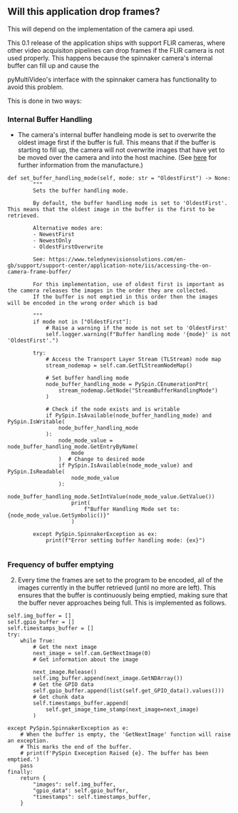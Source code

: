 ## Will this application drop frames?

This will depend on the implementation of the camera api used.

This 0.1 release of the application ships with support FLIR cameras, where other video acquisiton pipelines can drop frames if the FLIR camera is not used properly. 
This happens because the spinnaker camera's internal buffer can fill up and cause the 

pyMultiVideo's interface with the spinnaker camera has functionality to avoid this problem. 

This is done in two ways: 

### Internal Buffer Handling
- The camera's internal buffer handleing mode is set to overwrite the oldest image first if the buffer is full. This means that if the buffer is starting to fill up, the camera will not overwrite images that have yet to be moved over the camera and into the host machine. (See [here](https://www.teledynevisionsolutions.com/en-gb/support/support-center/application-note/iis/understanding-buffer-handling/) for further information from the manufacture.)

```
def set_buffer_handling_mode(self, mode: str = "OldestFirst") -> None:
        """
        Sets the buffer handling mode.

        By default, the buffer handling mode is set to 'OldestFirst'. This means that the oldest image in the buffer is the first to be retrieved.

        Alternative modes are:
        - NewestFirst
        - NewestOnly
        - OldestFirstOverwrite

        See: https://www.teledynevisionsolutions.com/en-gb/support/support-center/application-note/iis/accessing-the-on-camera-frame-buffer/

        For this implementation, use of oldest first is important as the camera releases the images in the order they are collected.
        If the buffer is not emptied in this order then the images will be encoded in the wrong order which is bad

        """
        if mode not in ["OldestFirst"]:
            # Raise a warning if the mode is not set to 'OldestFirst'
            self.logger.warning(f"Buffer handling mode '{mode}' is not 'OldestFirst'.")

        try:
            # Access the Transport Layer Stream (TLStream) node map
            stream_nodemap = self.cam.GetTLStreamNodeMap()

            # Set buffer handling mode
            node_buffer_handling_mode = PySpin.CEnumerationPtr(
                stream_nodemap.GetNode("StreamBufferHandlingMode")
            )

            # Check if the node exists and is writable
            if PySpin.IsAvailable(node_buffer_handling_mode) and PySpin.IsWritable(
                node_buffer_handling_mode
            ):
                node_mode_value = node_buffer_handling_mode.GetEntryByName(
                    mode
                )  # Change to desired mode
                if PySpin.IsAvailable(node_mode_value) and PySpin.IsReadable(
                    node_mode_value
                ):
                    node_buffer_handling_mode.SetIntValue(node_mode_value.GetValue())
                    print(
                        f"Buffer Handling Mode set to: {node_mode_value.GetSymbolic()}"
                    )

        except PySpin.SpinnakerException as ex:
            print(f"Error setting buffer handling mode: {ex}")


```

### Frequency of buffer emptying

2. Every time the frames are set to the program to be encoded, all of the images currently in the buffer retrieved (until no more are left). This ensures that the buffer is continuously being emptied, making sure that the buffer never approaches being full. 
This is implemented as follows. 
```
self.img_buffer = []
self.gpio_buffer = []
self.timestamps_buffer = []
try:
    while True:
        # Get the next image
        next_image = self.cam.GetNextImage(0)
        # Get information about the image

        next_image.Release()
        self.img_buffer.append(next_image.GetNDArray())
        # Get the GPIO data
        self.gpio_buffer.append(list(self.get_GPIO_data().values()))
        # Get chunk data
        self.timestamps_buffer.append(
            self.get_image_time_stamp(next_image=next_image)
        )

except PySpin.SpinnakerException as e:
    # When the buffer is empty, the 'GetNextImage' function will raise an exception.
    # This marks the end of the buffer.
    # print(f'PySpin Exeception Raised {e}. The buffer has been emptied.')
    pass
finally:
    return {
        "images": self.img_buffer,
        "gpio_data": self.gpio_buffer,
        "timestamps": self.timestamps_buffer,
    }
```